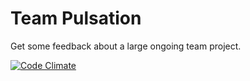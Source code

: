 Team Pulsation
=============
Get some feedback about a large ongoing team project.

[![Code Climate](https://codeclimate.com/github/arnaudlevy/teampulsation.png)](https://codeclimate.com/github/arnaudlevy/teampulsation)
